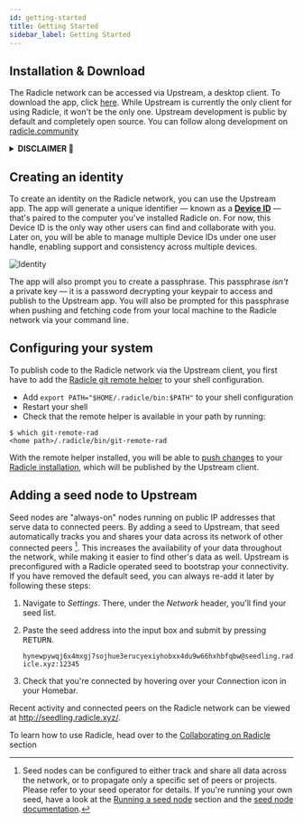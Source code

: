 ```yaml
---
id: getting-started
title: Getting Started
sidebar_label: Getting Started
---
```


## Installation & Download

The Radicle network can be accessed via Upstream, a desktop client. To download the app, click [here][bk]. While Upstream is currently the only client for using Radicle, it won't be the only one. Upstream development is public by default and completely open source. You can follow along development on [radicle.community][co]

<details>
  <summary><b> DISCLAIMER 🌱 </b></summary>
  <br />
  <em>
    <p>
      As the Software is of experimental nature and deployed for testing purposes in a testnet environment only, you acknowledge that this Beta Version of the Software is likely to contain bugs, defects, or errors (including any bug, defect, or error relating to or resulting from the display, manipulation, processing, storage, transmission, or use of data) that may materially and adversely affect the use, functionality, or performance of Radicle or any product or system containing or used in conjunction with Radicle.
    </p>
    <p>
      You are aware and acknowledge that your processing, development, exchange, storage sharing, provision of, collaboration to or other involvement in Content on or via Radicle takes place in a testnet environment for testing purposes only. You acknowledge and agree that you have no claim to integrity and consistency regarding any Content whatsoever. You acknowledge and agree to the risk of total and irretrievable loss of Content throughout and after the Beta phase. You acknowledge and agree that any Content will most likely and without prior notice be irretrievably deleted upon completion of the testing phase. You acknowledge and agree that you are solely responsible for secure storage (e.g. backup copies) of Content and that the Foundation shall not be responsible and liable under any circumstance for any loss or corruption of Content.
    </p>
    <p>
      Read the rest of our Terms of Services [here][te]
    </p>
  </em>
</details>

## Creating an identity

To create an identity on the Radicle network, you can use the Upstream app. The app will generate a unique identifier — known as a [**Device ID**][di] — that's paired to the computer you've installed Radicle on. For now, this Device ID is the only way other users can find and collaborate with you. Later on, you will be able to manage multiple Device IDs under one user handle, enabling support and consistency across multiple devices.

![Identity][id]

The app will also prompt you to create a passphrase. This passphrase *isn't* a private key — it is a password decrypting your keypair to access and publish to the Upstream app. You will also be prompted for this passphrase when pushing and fetching code from your local machine to the Radicle network via your command line.

## Configuring your system

To publish code to the Radicle network via the Upstream client, you first have to add the [Radicle git remote helper][rg] to your shell configuration.

- Add `export PATH="$HOME/.radicle/bin:$PATH"` to your shell configuration
- Restart your shell
- Check that the remote helper is available in your path by running:

```
$ which git-remote-rad
<home path>/.radicle/bin/git-remote-rad
```

With the remote helper installed, you will be able to [push changes][pc] to your [Radicle installation][ri], which will be published by the Upstream client.

## Adding a seed node to Upstream

Seed nodes are "always-on" nodes running on public IP addresses that serve data to connected peers. By adding a seed to Upstream, that seed automatically tracks you and shares your data across its network of other connected peers [^1]. This increases the availability of your data throughout the network, while making it easier to find other's data as well. Upstream is preconfigured with a Radicle operated seed to bootstrap your connectivity. If you have removed the default seed, you can always re-add it later by following these steps:

1. Navigate to *Settings*. There, under the *Network* header, you'll find your seed list.
2. Paste the seed address into the input box and submit by pressing <kbd>RETURN</kbd>.

    `hynewpywqj6x4mxgj7sojhue3erucyexiyhobxx4du9w66hxhbfqbw@seedling.radicle.xyz:12345`

3. Check that you're connected by hovering over your Connection icon in your Homebar.

Recent activity and connected peers on the Radicle network can be viewed at http://seedling.radicle.xyz/.

To learn how to use Radicle, head over to the [Collaborating on Radicle][cr] section

[^1]: Seed nodes can be configured to either track and share all data across the network, or to propagate only a specific set of peers or projects. Please refer to your seed operator for details. If you're running your own seed, have a look at the [Running a seed node][sn] section and the [seed node documentation][sd].


[cr]: using-radicle/creating-and-sharing-projects.md
[di]: understanding-radicle/glossary.md/#peerid
[pc]: using-radicle/pushing-and-pulling-changes.md#pushing-changes-to-a-project
[rg]: understanding-radicle/faq.md
[ri]: understanding-radicle/how-it-works.md
[sn]: using-radicle/running-a-seed-node.md

[id]: /img/identity.png

[bk]: https://buildkite.com/monadic/radicle-upstream/builds/6098
[co]: https://radicle.community
[sd]: https://github.com/radicle-dev/radicle-bins/tree/master/seed
[te]: https://radicle.xyz/terms.html
